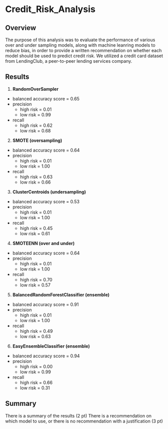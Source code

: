# Credit_Risk_Analysis

## Overview
The purpose of this analysis was to evaluate the performance of various over and under sampling models, along with machine leanring models to reduce bias, in order to provide a written recommendation on whether each model should be used to predict credit risk. We utilized a credit card dataset from LendingClub, a peer-to-peer lending services company.

## Results
1. **RandomOverSampler**
 - balanced accuracy score = 0.65
 - precision
    - high risk = 0.01
    - low risk = 0.99
 - recall
   - high risk = 0.62
   - low risk = 0.68
2. **SMOTE (oversampling)**
 - balanced accuracy score = 0.64
 - precision
    - high risk = 0.01
    - low risk = 1.00
 - recall
   - high risk = 0.63
   - low risk = 0.66
3. **ClusterCentroids (undersampling)**
 - balanced accuracy score = 0.53
 - precision
    - high risk = 0.01
    - low risk = 1.00
 - recall
   - high risk = 0.45
   - low risk = 0.61
 4. **SMOTEENN (over and under)**
 - balanced accuracy score = 0.64
 - precision
    - high risk = 0.01
    - low risk = 1.00
 - recall
   - high risk = 0.70
   - low risk = 0.57
5. **BalancedRandomForestClassifier (ensemble)**
 - balanced accuracy score = 0.91
 - precision
    - high risk = 0.01
    - low risk = 1.00
 - recall
   - high risk = 0.49
   - low risk = 0.63
6. **EasyEnsembleClassifier (ensemble)**
 - balanced accuracy score = 0.94
 - precision
    - high risk = 0.00
    - low risk = 0.99
 - recall
   - high risk = 0.66
   - low risk = 0.31
 
## Summary
There is a summary of the results (2 pt)
There is a recommendation on which model to use, or there is no recommendation with a justification (3 pt)






